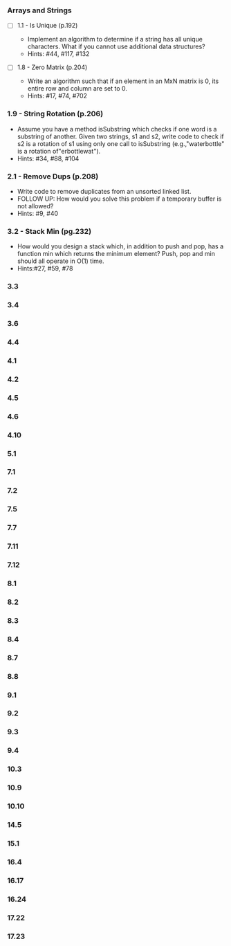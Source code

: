 ### Arrays and Strings

 - [ ] 1.1 - Is Unique (p.192)
    - Implement an algorithm to determine if a string has all unique characters. What if you cannot use additional data structures?
    - Hints: #44, #117, #132

  - [ ] 1.8 - Zero Matrix (p.204)
    - Write an algorithm such that if an element in an MxN matrix is 0, its entire row and column are set to 0.
    - Hints: #17, #74, #702

### 1.9 - String Rotation (p.206)
  - Assume you have a method isSubstring which checks if one word is a substring of another. Given two strings, s1 and s2, write code to check if s2 is a rotation of s1 using only one call to isSubstring (e.g.,"waterbottle" is a rotation of"erbottlewat").
  - Hints: #34, #88, #104

### 2.1 - Remove Dups (p.208)
  - Write code to remove duplicates from an unsorted linked list.
  - FOLLOW UP: How would you solve this problem if a temporary buffer is not allowed?
  - Hints: #9, #40

### 3.2 - Stack Min (pg.232)
 - How would you design a stack which, in addition to push and pop, has a function min which returns the minimum element? Push, pop and min should all operate in O(1) time.
 - Hints:#27, #59, #78
### 3.3
### 3.4
### 3.6
### 4.4
### 4.1
### 4.2
### 4.5
### 4.6
### 4.10
### 5.1
### 7.1
### 7.2
### 7.5
### 7.7
### 7.11
### 7.12
### 8.1
### 8.2
### 8.3
### 8.4
### 8.7
### 8.8
### 9.1
### 9.2
### 9.3
### 9.4
### 10.3
### 10.9
### 10.10
### 14.5
### 15.1
### 16.4
### 16.17
### 16.24
### 17.22
### 17.23